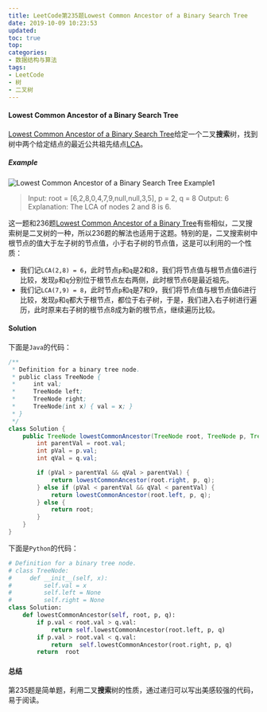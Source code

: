```yaml
---
title: LeetCode第235题Lowest Common Ancestor of a Binary Search Tree
date: 2019-10-09 10:23:53
updated: 
toc: true
top: 
categories: 
- 数据结构与算法
tags:
- LeetCode
- 树
- 二叉树
---
```

<!-- more -->
#### Lowest Common Ancestor of a Binary Search Tree

[Lowest Common Ancestor of a Binary Search Tree](https://leetcode.com/problems/lowest-common-ancestor-of-a-binary-search-tree/)给定一个二叉**搜索**树，找到树中两个给定结点的最近公共祖先结点[LCA](https://en.wikipedia.org/wiki/Lowest_common_ancestor)。

##### Example

![Lowest Common Ancestor of a Binary Search Tree Example1](https://assets.leetcode.com/uploads/2018/12/14/binarysearchtree_improved.png)

>Input: root = [6,2,8,0,4,7,9,null,null,3,5], p = 2, q = 8
>Output: 6
>Explanation: The LCA of nodes 2 and 8 is 6.

这一题和236题[Lowest Common Ancestor of a Binary Tree](https://leetcode.com/problems/lowest-common-ancestor-of-a-binary-tree/)有些相似，二叉搜索树是二叉树的一种，所以236题的解法也适用于这题。特别的是，二叉搜索树中根节点的值大于左子树的节点值，小于右子树的节点值，这是可以利用的一个性质：

- 我们记`LCA(2,8) = 6`，此时节点`p`和`q`是2和8，我们将节点值与根节点值6进行比较，发现`p`和`q`分别位于根节点左右两侧，此时根节点6是最近祖先。
- 我们记`LCA(7,9) = 8`，此时节点`p`和`q`是7和9，我们将节点值与根节点值6进行比较，发现`p`和`q`都大于根节点，都位于右子树，于是，我们进入右子树进行遍历，此时原来右子树的根节点8成为新的根节点，继续遍历比较。

#### Solution

下面是`Java`的代码：

```Java
/**
 * Definition for a binary tree node.
 * public class TreeNode {
 *     int val;
 *     TreeNode left;
 *     TreeNode right;
 *     TreeNode(int x) { val = x; }
 * }
 */
class Solution {
    public TreeNode lowestCommonAncestor(TreeNode root, TreeNode p, TreeNode q) {
        int parentVal = root.val;
        int pVal = p.val;
        int qVal = q.val;

        if (pVal > parentVal && qVal > parentVal) {
            return lowestCommonAncestor(root.right, p, q);
        } else if (pVal < parentVal && qVal < parentVal) {
            return lowestCommonAncestor(root.left, p, q);
        } else {
            return root;
        }
    }
}
```

下面是`Python`的代码：

```Python
# Definition for a binary tree node.
# class TreeNode:
#     def __init__(self, x):
#         self.val = x
#         self.left = None
#         self.right = None
class Solution:
    def lowestCommonAncestor(self, root, p, q):
        if p.val < root.val > q.val:
            return self.lowestCommonAncestor(root.left, p, q)
        if p.val > root.val < q.val:
            return  self.lowestCommonAncestor(root.right, p, q)
        return  root
```

#### 总结

第235题是简单题，利用二叉**搜索**树的性质，通过递归可以写出美感较强的代码，易于阅读。